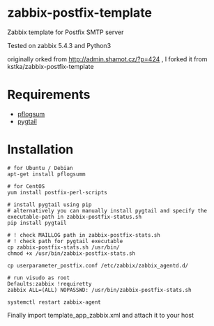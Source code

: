 # zabbix-postfix-template
Zabbix template for Postfix SMTP server

Tested on zabbix 5.4.3 and Python3

originally orked from http://admin.shamot.cz/?p=424 , I forked it from kstka/zabbix-postfix-template

# Requirements
* [pflogsum](http://jimsun.linxnet.com/postfix_contrib.html)
* [pygtail](https://pypi.org/project/pygtail/)

# Installation
    # for Ubuntu / Debian
    apt-get install pflogsumm
    
    # for CentOS
    yum install postfix-perl-scripts
    
    # install pygtail using pip
    # alternatively you can manually install pygtail and specify the executable-path in zabbix-postfix-status.sh
    pip install pygtail
    
    # ! check MAILLOG path in zabbix-postfix-stats.sh
    # ! check path for pygtail executable
    cp zabbix-postfix-stats.sh /usr/bin/
    chmod +x /usr/bin/zabbix-postfix-stats.sh

    cp userparameter_postfix.conf /etc/zabbix/zabbix_agentd.d/
    
    # run visudo as root
    Defaults:zabbix !requiretty
    zabbix ALL=(ALL) NOPASSWD: /usr/bin/zabbix-postfix-stats.sh
    
    systemctl restart zabbix-agent

Finally import template_app_zabbix.xml and attach it to your host

